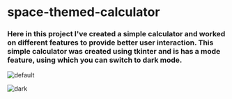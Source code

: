 # space-themed-calculator
### Here in this project I've created a simple calculator and worked on different features to provide better user interaction. This simple calculator was created using tkinter and is has a mode feature, using which you can switch to dark mode.
![default](https://user-images.githubusercontent.com/92530735/215330445-74fe777c-c327-454c-affc-c7458fd6f7cf.png)

![dark](https://user-images.githubusercontent.com/92530735/215330434-04cb4f54-f413-4ea8-9a91-ccca9e7c00f4.png)

